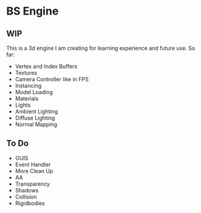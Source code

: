 # BS Engine

## WIP

This is a 3d engine I am creating for learning experience and future use.
So far:
* Vertex and Index Buffers
* Textures
* Camera Controller like in FPS
* Instancing
* Model Loading
* Materials
* Lights
* Ambient Lighting
* Diffuse Lighting
* Normal Mapping

## To Do
* GUIS
* Event Handler
* More Clean Up
* AA
* Transparency
* Shadows
* Collision
* Rigidbodies